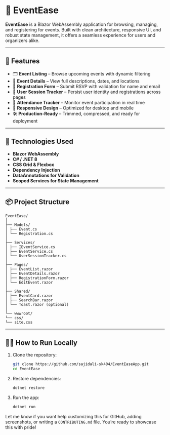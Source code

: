 # 🎉 EventEase

**EventEase** is a Blazor WebAssembly application for browsing, managing, and registering for events. Built with clean architecture, responsive UI, and robust state management, it offers a seamless experience for users and organizers alike.

---

## 🚀 Features

- 🗂️ **Event Listing** – Browse upcoming events with dynamic filtering
- 📄 **Event Details** – View full descriptions, dates, and locations
- 📝 **Registration Form** – Submit RSVP with validation for name and email
- 👤 **User Session Tracker** – Persist user identity and registrations across pages
- 🧾 **Attendance Tracker** – Monitor event participation in real time
- 📱 **Responsive Design** – Optimized for desktop and mobile
- 🛠️ **Production-Ready** – Trimmed, compressed, and ready for deployment

---

## 🧠 Technologies Used

- **Blazor WebAssembly**
- **C# / .NET 8**
- **CSS Grid & Flexbox**
- **Dependency Injection**
- **DataAnnotations for Validation**
- **Scoped Services for State Management**

---

## 📦 Project Structure

```
EventEase/ 
│ 
├── Models/ 
│ ├── Event.cs
│ └── Registration.cs 
│ 
├── Services/ 
│ ├── IEventService.cs 
│ ├── EventService.cs 
│ └── UserSessionTracker.cs 
│ 
├── Pages/ 
│ ├── EventList.razor 
│ ├── EventDetails.razor 
│ ├── RegistrationForm.razor 
│ └── EditEvent.razor 
│ 
├── Shared/ 
│ ├── EventCard.razor 
│ ├── SearchBar.razor 
│ └── Toast.razor (optional) 
│ 
└── wwwroot/ 
└── css/ 
└── site.css
```

---

## 🧑‍💻 How to Run Locally

1. Clone the repository:
   ```bash
   git clone https://github.com/sajidali-sk404/EventEaseApp.git
   cd EventEase
   ```
2. Restore dependencies:
   ```bash
   dotnet restore
   ```
3. Run the app:
    ```bash
    dotnet run
    ```

    
Let me know if you want help customizing this for GitHub, adding screenshots, or writing a `CONTRIBUTING.md` file. You’re ready to showcase this with pride!
